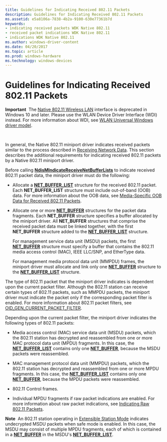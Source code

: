 ```yaml
---
title: Guidelines for Indicating Received 802.11 Packets
description: Guidelines for Indicating Received 802.11 Packets
ms.assetid: e5a8106a-7838-4b2a-9100-630e77361b7d
keywords:
- indicating received packets WDK Native 802.11
- received packet indications WDK Native 802.11
- indications WDK Native 802.11
ms.author: windows-driver-content
ms.date: 04/20/2017
ms.topic: article
ms.prod: windows-hardware
ms.technology: windows-devices
---
```


# Guidelines for Indicating Received 802.11 Packets


**Important**  The [Native 802.11 Wireless LAN](native-802-11-wireless-lan4.md) interface is deprecated in Windows 10 and later. Please use the WLAN Device Driver Interface (WDI) instead. For more information about WDI, see [WLAN Universal Windows driver model](wifi-universal-driver-model.md).

 

In general, the Native 802.11 miniport driver indicates received packets similar to the process described in [Receiving Network Data](receiving-network-data.md). This section describes the additional requirements for indicating received 802.11 packets by a Native 802.11 miniport driver.

Before calling [**NdisMIndicateReceiveNetBufferLists**](https://msdn.microsoft.com/library/windows/hardware/ff563598) to indicate received 802.11 packet data, the miniport driver must do the following:

-   Allocate a [**NET\_BUFFER\_LIST**](https://msdn.microsoft.com/library/windows/hardware/ff568388) structure for the received 802.11 packet. Each **NET\_BUFFER\_LIST** structure must include out-of-band (OOB) data. For more information about the OOB data, see [Media-Specific OOB Data for Received 802.11 Packets](media-specific-oob-data-for-received-802-11-packets.md).

-   Allocate one or more [**NET\_BUFFER**](https://msdn.microsoft.com/library/windows/hardware/ff568376) structures for the packet data fragments. Each **NET\_BUFFER** structure specifies a buffer allocated by the miniport driver. All **NET\_BUFFER** structures that comprise the received packet data must be linked together, with the first **NET\_BUFFER** structure added to the [**NET\_BUFFER\_LIST**](https://msdn.microsoft.com/library/windows/hardware/ff568388) structure.

    For management service data unit (MSDU) packets, the first [**NET\_BUFFER**](https://msdn.microsoft.com/library/windows/hardware/ff568376) structure must specify a buffer that contains the 802.11 media access control (MAC), IEEE LLC/SNP, and EtherType data.

    For management media protocol data unit (MMPDU) frames, the miniport driver must allocate and link only one [**NET\_BUFFER**](https://msdn.microsoft.com/library/windows/hardware/ff568376) structure to the [**NET\_BUFFER\_LIST**](https://msdn.microsoft.com/library/windows/hardware/ff568388) structure.

The type of 802.11 packet that the miniport driver indicates is dependent upon the current packet filter. Although the 802.11 station can receive certain types of 802.11 packets, such as MMPDU packets, the miniport driver must indicate the packet only if the corresponding packet filter is enabled. For more information about 802.11 packet filters, see [OID\_GEN\_CURRENT\_PACKET\_FILTER](https://msdn.microsoft.com/library/windows/hardware/ff569575).

Depending upon the current packet filter, the miniport driver indicates the following types of 802.11 packets:

-   Media access control (MAC) service data unit (MSDU) packets, which the 802.11 station has decrypted and reassembled from one or more MAC protocol data unit (MPDU) fragments. In this case, the [**NET\_BUFFER\_LIST**](https://msdn.microsoft.com/library/windows/hardware/ff568388) contains only one [**NET\_BUFFER**](https://msdn.microsoft.com/library/windows/hardware/ff568376), because the MSDU packets were reassembled.

-   MAC management protocol data unit (MMPDU) packets, which the 802.11 station has decrypted and reassembled from one or more MPDU fragments. In this case, the [**NET\_BUFFER\_LIST**](https://msdn.microsoft.com/library/windows/hardware/ff568388) contains only one [**NET\_BUFFER**](https://msdn.microsoft.com/library/windows/hardware/ff568376), because the MPDU packets were reassembled.

-   802.11 Control frames.

-   Individual MPDU fragments if raw packet indications are enabled. For more information about raw packet indications, see [Indicating Raw 802.11 Packets](indicating-raw-802-11-packets.md).

**Note**  An 802.11 station operating in [Extensible Station Mode](extensible-station-operation-mode.md) indicates undecrypted MSDU packets when safe mode is enabled. In this case, the MSDU may consist of multiple MPDU fragments, each of which is contained in a [**NET\_BUFFER**](https://msdn.microsoft.com/library/windows/hardware/ff568376) in the MSDU's [**NET\_BUFFER\_LIST**](https://msdn.microsoft.com/library/windows/hardware/ff568388).

 

 

 





